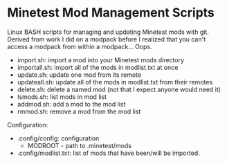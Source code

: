# Minetest Mod Management Scripts
 
Linux BASH scripts for managing and updating Minetest mods with git. Derived from work I did on a modpack before I realized that you can't access a modpack from within a modpack... Oops.

* import.sh: import a mod into your Minetest mods directory
* importall.sh: import all of the mods in modlist.txt at once
* update.sh: update one mod from its remote
* updateall.sh: update all of the mods in modlist.txt from their remotes
* delete.sh: delete a named mod (not that I expect anyone would need it)
* lsmods.sh: list mods in mod list
* addmod.sh: add a mod to the mod list
* rmmod.sh: remove a mod from the mod list

Configuration:
* .config/config: configuration
    * MODROOT - path to .minetest/mods
* .config/modlist.txt: list of mods that have been/will be imported.
